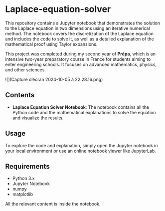 # Laplace-equation-solver

This repository contains a Jupyter notebook that demonstrates the solution to the Laplace equation in two dimensions using an iterative numerical method. The notebook covers the discretization of the Laplace equation and includes the code to solve it, as well as a detailed explanation of the mathematical proof using Taylor expansions.

This project was completed during my second year of **Prépa**, which is an intensive two-year preparatory course in France for students aiming to enter engineering schools. It focuses on advanced mathematics, physics, and other sciences.

![](Capture d’écran 2024-10-05 à 22.28.16.png)



## Contents
- **Laplace Equation Solver Notebook**: The notebook contains all the Python code and the mathematical explanations to solve the equation and visualize the results.

## Usage
To explore the code and explanation, simply open the Jupyter notebook in your local environment or use an online notebook viewer like JupyterLab.

## Requirements
- Python 3.x
- Jupyter Notebook
- numpy
- matplotlib

All the relevant content is inside the notebook.
